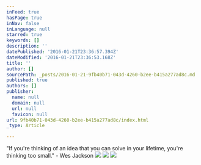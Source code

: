 ```yaml
---
inFeed: true
hasPage: true
inNav: false
inLanguage: null
starred: true
keywords: []
description: ''
datePublished: '2016-01-21T23:36:57.394Z'
dateModified: '2016-01-21T23:36:53.168Z'
title: ''
author: []
sourcePath: _posts/2016-01-21-9fb40b71-043d-4260-b2ee-b415a277ad8c.md
published: true
authors: []
publisher:
  name: null
  domain: null
  url: null
  favicon: null
url: 9fb40b71-043d-4260-b2ee-b415a277ad8c/index.html
_type: Article

---
```

"If you're thinking of an idea that you can solve in your lifetime, you're thinking too small." - Wes Jackson
![](https://the-grid-user-content.s3-us-west-2.amazonaws.com/62a9300c-96ac-4e63-9bac-c7f073b5ec79.jpg)
![](https://the-grid-user-content.s3-us-west-2.amazonaws.com/4508b20d-ed4a-489e-b212-e028d1ad6bce.jpg)
![](https://the-grid-user-content.s3-us-west-2.amazonaws.com/e0e2ac02-6852-499b-ae2e-4f6d24d8830e.jpg)